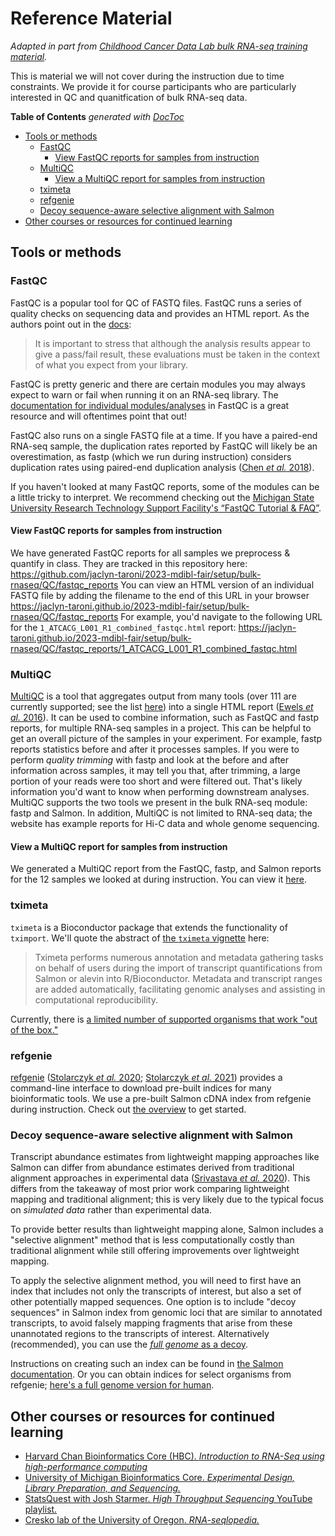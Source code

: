 # Reference Material

_Adapted in part from [Childhood Cancer Data Lab bulk RNA-seq training material](https://github.com/AlexsLemonade/training-modules/blob/9e648b207577c55cc22a24c712a736873523f5a4/RNA-seq)._

This is material we will not cover during the instruction due to time constraints.
We provide it for course participants who are particularly interested in QC and quanitfication of bulk RNA-seq data.


<!-- START doctoc generated TOC please keep comment here to allow auto update -->
<!-- DON'T EDIT THIS SECTION, INSTEAD RE-RUN doctoc TO UPDATE -->
**Table of Contents**  *generated with [DocToc](https://github.com/thlorenz/doctoc)*


- [Tools or methods](#tools-or-methods)
  - [FastQC](#fastqc)
      - [View FastQC reports for samples from instruction](#view-fastqc-reports-for-samples-from-instruction)
  - [MultiQC](#multiqc)
      - [View a MultiQC report for samples from instruction](#view-a-multiqc-report-for-samples-from-instruction)
  - [tximeta](#tximeta)
  - [refgenie](#refgenie)
  - [Decoy sequence-aware selective alignment with Salmon](#decoy-sequence-aware-selective-alignment-with-salmon)
- [Other courses or resources for continued learning](#other-courses-or-resources-for-continued-learning)

<!-- END doctoc generated TOC please keep comment here to allow auto update -->

## Tools or methods

### FastQC

FastQC is a popular tool for QC of FASTQ files. 
FastQC runs a series of quality checks on sequencing data and provides an HTML report. 
As the authors point out in the [docs](https://www.bioinformatics.babraham.ac.uk/projects/fastqc/Help/2%20Basic%20Operations/2.2%20Evaluating%20Results.html):

> It is important to stress that although the analysis results appear to give a pass/fail result, these evaluations must be taken in the context of what you expect from your library.

FastQC is pretty generic and there are certain modules you may always expect to warn or fail when running it on an RNA-seq library.
The [documentation for individual modules/analyses](https://www.bioinformatics.babraham.ac.uk/projects/fastqc/Help/3%20Analysis%20Modules/) in FastQC is a great resource and will oftentimes point that out!

FastQC also runs on a single FASTQ file at a time.
If you have a paired-end RNA-seq sample, the duplication rates reported by FastQC will likely be an overestimation, as fastp (which we run during instruction) considers duplication rates using paired-end duplication analysis ([Chen *et al.* 2018](https://doi.org/10.1093/bioinformatics/bty560)).

If you haven't looked at many FastQC reports, some of the modules can be a little tricky to interpret.
We recommend checking out the [Michigan State University Research Technology Support Facility's “FastQC Tutorial & FAQ”](https://rtsf.natsci.msu.edu/genomics/tech-notes/fastqc-tutorial-and-faq/).

#### View FastQC reports for samples from instruction

We have generated FastQC reports for all samples we preprocess & quantify in class.
They are tracked in this repository here: <https://github.com/jaclyn-taroni/2023-mdibl-fair/setup/bulk-rnaseq/QC/fastqc_reports> You can view an HTML version of an individual FASTQ file by adding the filename to the end of this URL in your browser <https://jaclyn-taroni.github.io/2023-mdibl-fair/setup/bulk-rnaseq/QC/fastqc_reports> For example, you'd navigate to the following URL for the `1_ATCACG_L001_R1_combined_fastqc.html` report: <https://jaclyn-taroni.github.io/2023-mdibl-fair/setup/bulk-rnaseq/QC/fastqc_reports/1_ATCACG_L001_R1_combined_fastqc.html>


### MultiQC

[MultiQC](https://multiqc.info/) is a tool that aggregates output from many tools (over 111 are currently supported; see the list [here](https://multiqc.info/docs/#multiqc-modules)) into a single HTML report ([Ewels *et al.* 2016](http://dx.doi.org/10.1093/bioinformatics/btw354)).
It can be used to combine information, such as FastQC and fastp reports, for multiple RNA-seq samples in a project.
This can be helpful to get an overall picture of the samples in your experiment.
For example, fastp reports statistics before and after it processes samples.
If you were to perform _quality trimming_ with fastp and look at the before and after information across samples, it may tell you that, after trimming, a large portion of your reads were too short and were filtered out.
That's likely information you'd want to know when performing downstream analyses.
MultiQC supports the two tools we present in the bulk RNA-seq module: fastp and Salmon.
In addition, MultiQC is not limited to RNA-seq data; the website has example reports for Hi-C data and whole genome sequencing.

#### View a MultiQC report for samples from instruction

We generated a MultiQC report from the FastQC, fastp, and Salmon reports for the 12 samples we looked at during instruction.
You can view it [here](https://jaclyn-taroni.github.io/2023-mdibl-fair/setup/bulk-rnaseq/QC/multiqc_report.html).

### tximeta

`tximeta` is a Bioconductor package that extends the functionality of `tximport`.
We'll quote the abstract of [the `tximeta` vignette](https://www.bioconductor.org/packages/devel/bioc/vignettes/tximeta/inst/doc/tximeta.html) here:

> Tximeta performs numerous annotation and metadata gathering tasks on behalf of users during the import of transcript quantifications from Salmon or alevin into R/Bioconductor. Metadata and transcript ranges are added automatically, facilitating genomic analyses and assisting in computational reproducibility. 

Currently, there is [a limited number of supported organisms that work "out of the box."](https://www.bioconductor.org/packages/devel/bioc/vignettes/tximeta/inst/doc/tximeta.html#Pre-computed_checksums)

### refgenie

[refgenie](http://refgenie.databio.org/en/latest/) ([Stolarczyk *et al.* 2020](https://doi.org/10.1093/gigascience/giz149); [Stolarczyk *et al.* 2021](https://doi.org/10.1093/nargab/lqab036)) provides a command-line interface to download pre-built indices for many bioinformatic tools.
We use a pre-built Salmon cDNA index from refgenie during instruction.
Check out [the overview](http://refgenie.databio.org/en/latest/overview/) to get started.

### Decoy sequence-aware selective alignment with Salmon

Transcript abundance estimates from lightweight mapping approaches like Salmon can differ from abundance estimates derived from traditional alignment approaches in experimental data ([Srivastava _et al._ 2020](https://doi.org/10.1186/s13059-020-02151-8)).
This differs from the takeaway of most prior work comparing lightweight mapping and traditional alignment; this is very likely due to the typical focus on _simulated data_ rather than experimental data.

To provide better results than lightweight mapping alone, Salmon includes a "selective alignment" method that is less computationally costly than traditional alignment while still offering improvements over lightweight mapping.

To apply the selective alignment method, you will need to first have an index that includes not only the transcripts of interest, but also a set of other potentially mapped sequences.
One option is to include "decoy sequences" in Salmon index from genomic loci that are similar to annotated transcripts, to avoid falsely mapping fragments that arise from these unannotated regions to the transcripts of interest.
Alternatively (recommended), you can use the [_full genome_ as a decoy](https://combine-lab.github.io/alevin-tutorial/2019/selective-alignment/).

Instructions on creating such an index can be found in [the Salmon documentation](https://salmon.readthedocs.io/en/latest/salmon.html#preparing-transcriptome-indices-mapping-based-mode).
Or you can obtain indices for select organisms from refgenie; [here's a full genome version for human](http://refgenomes.databio.org/v3/assets/splash/2230c535660fb4774114bfa966a62f823fdb6d21acf138d4/salmon_sa_index?tag=default).


## Other courses or resources for continued learning

* [Harvard Chan Bioinformatics Core (HBC). _Introduction to RNA-Seq using high-performance computing_](https://hbctraining.github.io/Intro-to-rnaseq-hpc-salmon-flipped/schedule/links-to-lessons.html)
* [University of Michigan Bioinformatics Core. _Experimental Design, Library Preparation, and Sequencing._](https://umich-brcf-bioinf.github.io/rnaseq_demystified_workshop/site/Module3a_Design_Prep_Seq)
* [StatsQuest with Josh Starmer. _High Throughput Sequencing_ YouTube playlist.](https://www.youtube.com/playlist?list=PLblh5JKOoLUJo2Q6xK4tZElbIvAACEykp)
* [Cresko lab of the University of Oregon. _RNA-seqlopedia._](https://rnaseq.uoregon.edu)

